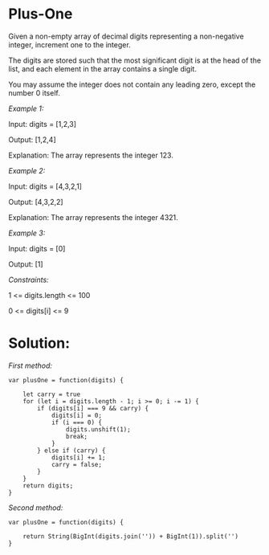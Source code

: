 # Plus-One
Given a non-empty array of decimal digits representing a non-negative integer, increment one to the integer.

The digits are stored such that the most significant digit is at the head of the list, and each element in the array contains a single digit.

You may assume the integer does not contain any leading zero, except the number 0 itself.

 

_Example 1:_

Input: digits = [1,2,3]

Output: [1,2,4]

Explanation: The array represents the integer 123.

_Example 2:_

Input: digits = [4,3,2,1]

Output: [4,3,2,2]

Explanation: The array represents the integer 4321.

_Example 3:_

Input: digits = [0]

Output: [1]
 

_Constraints:_

1 <= digits.length <= 100

0 <= digits[i] <= 9


# Solution:

_First method:_

```
var plusOne = function(digits) {

    let carry = true
    for (let i = digits.length - 1; i >= 0; i -= 1) {
        if (digits[i] === 9 && carry) {
            digits[i] = 0;
            if (i === 0) {
                digits.unshift(1);
                break;
            }
        } else if (carry) {
            digits[i] += 1;
            carry = false;
        }
    }
    return digits;
}
```


_Second method:_

```
var plusOne = function(digits) {

    return String(BigInt(digits.join('')) + BigInt(1)).split('')
}
```
